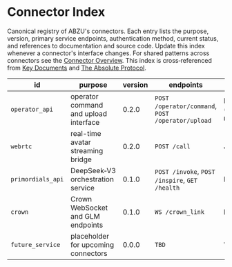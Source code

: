 # Connector Index

Canonical registry of ABZU's connectors. Each entry lists the purpose, version,
primary service endpoints, authentication method, current status, and
references to documentation and source code. Update this index whenever a
connector's interface changes. For shared patterns across connectors see the
[Connector Overview](README.md). This index is cross‑referenced from
[Key Documents](../KEY_DOCUMENTS.md) and [The Absolute Protocol](../The_Absolute_Protocol.md).

| id | purpose | version | endpoints | auth | status | docs | code |
| --- | --- | --- | --- | --- | --- | --- | --- |
| `operator_api` | operator command and upload interface | 0.2.0 | `POST /operator/command`, `POST /operator/upload` | Bearer (`operator` role) | Experimental | [Operator Protocol](../operator_protocol.md) | [operator_api.py](../../operator_api.py) |
| `webrtc` | real-time avatar streaming bridge | 0.2.0 | `POST /call` | JWT | Experimental | [Nazarick Web Console](../nazarick_web_console.md) | [webrtc_connector.py](../../connectors/webrtc_connector.py) |
| `primordials_api` | DeepSeek‑V3 orchestration service | 0.1.0 | `POST /invoke`, `POST /inspire`, `GET /health` | Internal | Experimental | [Primordials Service](../primordials_service.md) | — |
| `crown` | Crown WebSocket and GLM endpoints | 0.1.0 | `WS /crown_link` | None | Experimental | [Crown Agent Overview](../CROWN_OVERVIEW.md) | [crown_link.py](../../agents/razar/crown_link.py) |
| `future_service` | placeholder for upcoming connectors | 0.0.0 | `TBD` | `TBD` | Planned | — | — |
